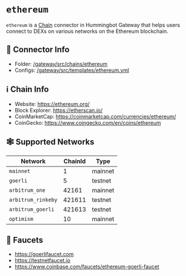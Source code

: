 # `ethereum`

`ethereum` is a [Chain](/chains) connector in Hummingbot Gateway that helps users connect to DEXs on various networks on the Ethereum blockchain.

## 📁 Connector Info

* Folder: [/gateway/src/chains/ethereum](https://github.com/hummingbot/gateway/tree/main/src/chains/ethereum)
* Configs: [/gateway/src/templates/ethereum.yml](https://github.com/hummingbot/gateway/tree/main/src/templates/ethereum.yml)

## ℹ️ Chain Info

* Website: https://ethereum.org/
* Block Explorer: https://etherscan.io/
* CoinMarketCap: https://coinmarketcap.com/currencies/ethereum/
* CoinGecko: https://www.coingecko.com/en/coins/ethereum

## 🕸️ Supported Networks

| Network | ChainId | Type |
|---------|---------|------|
| `mainnet` | 1 | mainnet |
| `goerli` | 5 | testnet |
| `arbitrum_one` | 42161 | mainnet |
| `arbitrum_rinkeby` | 421611 | testnet |
| `arbitrum_goerli` | 421613 | testnet |
| `optimism` | 10 | mainnet |

## 🚰 Faucets

* https://goerlifaucet.com
* https://testnetfaucet.io
* https://www.coinbase.com/faucets/ethereum-goerli-faucet
